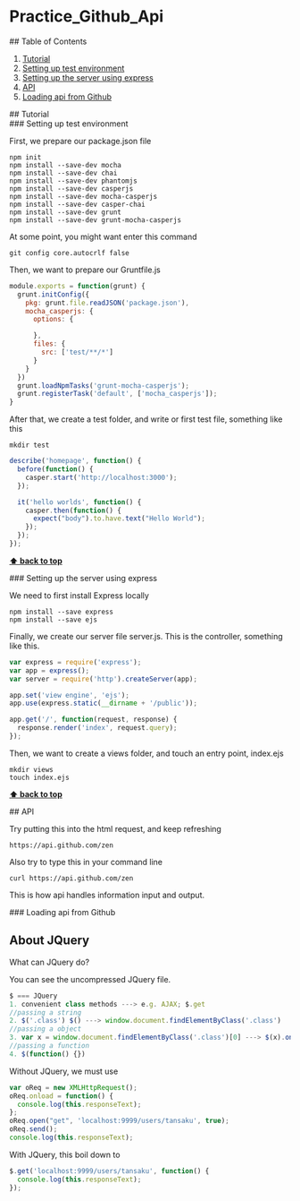 # Practice_Github_Api

<div id="table-of-contents">
## Table of Contents

1. [Tutorial](#tutorial)
  1. [Setting up test environment](#tutorial1)
  2. [Setting up the server using express](#tutorial2)
2. [API](#api)
  1. [Loading api from Github](#tutorial3)

<div id="tutorial">
## Tutorial

<div id="tutorial1">
### Setting up test environment

First, we prepare our package.json file
```
npm init
npm install --save-dev mocha
npm install --save-dev chai
npm install --save-dev phantomjs
npm install --save-dev casperjs
npm install --save-dev mocha-casperjs
npm install --save-dev casper-chai
npm install --save-dev grunt
npm install --save-dev grunt-mocha-casperjs
```

At some point, you might want enter this command
```
git config core.autocrlf false
```

Then, we want to prepare our Gruntfile.js
```javascript
module.exports = function(grunt) {
  grunt.initConfig({
    pkg: grunt.file.readJSON('package.json'),
    mocha_casperjs: {
      options: {

      },
      files: {
        src: ['test/**/*']
      }
    }
  })
  grunt.loadNpmTasks('grunt-mocha-casperjs');
  grunt.registerTask('default', ['mocha_casperjs']);
}
```

After that, we create a test folder, and write or first test file, something like this
```
mkdir test
```
```javascript
describe('homepage', function() {
  before(function() {
    casper.start('http://localhost:3000');
  });

  it('hello worlds', function() {
    casper.then(function() {
      expect("body").to.have.text("Hello World");
    });
  });
});
```

**[⬆ back to top](#table-of-contents)**

<div id="tutorial2">
### Setting up the server using express

We need to first install Express locally
```
npm install --save express
npm install --save ejs
```

Finally, we create our server file server.js. This is the controller, something like this.
```javascript
var express = require('express');
var app = express();
var server = require('http').createServer(app);

app.set('view engine', 'ejs');
app.use(express.static(__dirname + '/public'));

app.get('/', function(request, response) {
  response.render('index', request.query);
});

```

Then, we want to create a views folder, and touch an entry point, index.ejs
```
mkdir views
touch index.ejs
```

**[⬆ back to top](#table-of-contents)**

<div id="api">
## API

Try putting this into the html request, and keep refreshing
```
https://api.github.com/zen
```

Also try to type this in your command line
```
curl https://api.github.com/zen
```

This is how api handles information input and output.

<div id="tutorial3">
### Loading api from Github


## About JQuery

What can JQuery do?

You can see the uncompressed JQuery file.

[uncompressed JQuery file]: http://code.jquery.com/jquery-1.11.2.js

```javascript
$ === JQuery
1. convenient class methods ---> e.g. AJAX; $.get
//passing a string
2. $('.class') $() ---> window.document.findElementByClass('.class')
//passing a object
3. var x = window.document.findElementByClass('.class')[0] ---> $(x).on('click')
//passing a function
4. $(function() {})
```

Without JQuery, we must use

```javascript
var oReq = new XMLHttpRequest();
oReq.onload = function() {
  console.log(this.responseText);
};
oReq.open("get", 'localhost:9999/users/tansaku', true);
oReq.send();
console.log(this.responseText);
```

With JQuery, this boil down to

```javascript
$.get('localhost:9999/users/tansaku', function() {
  console.log(this.responseText);
});
```